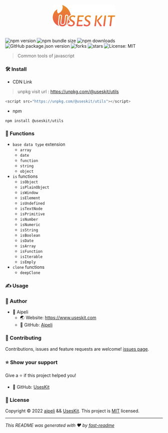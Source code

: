 <p style="text-align: center">
<a href="https://www.useskit.com">
<img  src="https://raw.githubusercontent.com/useskit/useskit-logo/master/logo.svg" width="200" height="" style="margin-bottom: 20px"/>
</a>
</p>
<p>
  <img alt="npm version" src="https://img.shields.io/npm/v/@useskit/utils.svg">
  <img alt="npm bundle size" src="https://img.shields.io/bundlephobia/min/@useskit/utils">
  <img alt="npm downloads" src="https://img.shields.io/npm/dw/@useskit/utils">
  <img alt="GitHub package.json version" src="https://img.shields.io/github/package-json/v/useskit/utils?label=github">
  <img alt="forks" src="https://img.shields.io/github/forks/useskit/utils" />
  <img alt="stars" src="https://img.shields.io/github/stars/useskit/utils" />
  <img alt="License: MIT" src="https://img.shields.io/github/license/useskit/utils" />
</p>

> Common tools of javascript



### 🛠️ Install
- CDN Link
> unpkg visit url : https://unpkg.com/@useskit/utils
``` javascript
<script src="https://unpkg.com/@useskit/utils"></script>
```
- npm
```
npm install @useskit/utils
```
 
### 🧪 Functions
- `base data type` extension
  - `array`
  - `date`
  - `function`
  - `string`
  - `object`
- `is` functions
  - `isObject`
  - `isPlainObject`
  - `isWindow`
  - `isElement`
  - `isUndefined`
  - `isTextNode`
  - `isPrimitive`
  - `isNumber`
  - `isNumeric`
  - `isString`
  - `isBoolean`
  - `isDate`
  - `isArray`
  - `isFunction`
  - `isIterable`
  - `isEmply`
- `clone` functions
  - `deepClone`

  
### ✍️ Usage

### 🧑 Author

- 🧑 Aipeli
  - 🌏 Website: https://www.useskit.com  
  - 💼 GitHub: [Aipeli](https://github.com/aipeli)   
### 🤝 Contributing

Contributions, issues and feature requests are welcome! [issues page](https://github.com/useskit/utils/issues). 
### ⭐️ Show your support

Give a ⭐️ if this project helped you! 
- 💼 GitHub: [UsesKit](https://github.com/useskit/utils)
### 📝 License

 Copyright © 2022 [aipeli](https://github.com/aipeli) && [UsesKit](https://github.com/useskit).  This project is [MIT](LICENSE) licensed. 

---

_This README was generated with ❤️ by [fast-readme](https://www.npmjs.com/package/@fastjsui/fast-readme)_
